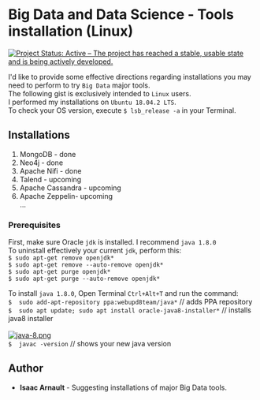 # Big Data and Data Science - Tools installation (Linux)

[![Project Status: Active – The project has reached a stable, usable state and is being actively developed.](https://www.repostatus.org/badges/latest/active.svg)](https://www.repostatus.org/#active)

I'd like to provide some effective directions regarding installations you may need to perform to try `Big Data` major tools.<br>
The following gist is exclusively intended to `Linux` users.<br>
I performed my installations on `Ubuntu 18.04.2 LTS`.<br>
To check your OS version, execute `$ lsb_release -a` in your Terminal.

## Installations
1. MongoDB - done
2. Neo4j - done
3. Apache Nifi - done
4. Talend - upcoming
5. Apache Cassandra - upcoming
6. Apache Zeppelin- upcoming<br>
...

### Prerequisites

First, make sure Oracle `jdk` is installed. I recommend `java 1.8.0`<br>
To uninstall effectively your current `jdk`, perform this:<br>
`$ sudo apt-get remove openjdk*`<br>
`$ sudo apt-get remove --auto-remove openjdk*`<br>
`$ sudo apt-get purge openjdk*`<br>
`$ sudo apt-get purge --auto-remove openjdk*`<br>

To install `java 1.8.0`, Open Terminal `Ctrl+Alt+T` and run the command:<br>
`$  sudo add-apt-repository ppa:webupd8team/java*` // adds PPA repository<br>
`$  sudo apt update; sudo apt install oracle-java8-installer*` // installs java8 installer<br><br>
[![java-8.png](https://i.postimg.cc/yNvqZ0dM/java-8.png)](https://postimg.cc/cKg5qgfh)<br>
`$  javac -version` // shows your new java version

## Author

* **Isaac Arnault** - Suggesting installations of major Big Data tools.
